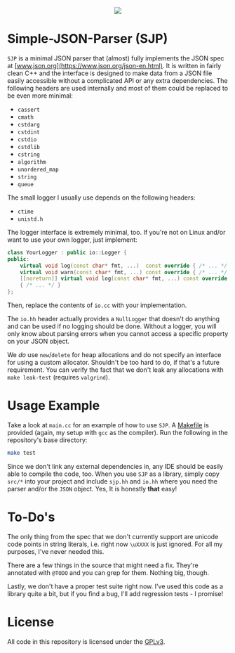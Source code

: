 <p align="center">
    <a href="https://github.com/DanielSchuette/SJP" alt="Contributors">
        <img src="https://img.shields.io/badge/version-0.1-blue" /></a>
</p>

# Simple-JSON-Parser (SJP)
`SJP` is a minimal JSON parser that (almost) fully implements the JSON spec at
[www.json.org](https://www.json.org/json-en.html). It is written in fairly
clean C++ and the interface is designed to make data from a JSON file easily
accessible without a complicated API or any extra dependencies. The following
headers are used internally and most of them could be replaced to be even more
minimal:

- `cassert`
- `cmath`
- `cstdarg`
- `cstdint`
- `cstdio`
- `cstdlib`
- `cstring`
- `algorithm`
- `unordered_map`
- `string`
- `queue`

The small logger I usually use depends on the following headers:

- `ctime`
- `unistd.h`

The logger interface is extremely minimal, too. If you're not on Linux and/or
want to use your own logger, just implement:

```c++
class YourLogger : public io::Logger {
public:
    virtual void log(const char* fmt, ...)  const override { /* ... */ }
    virtual void warn(const char* fmt, ...) const override { /* ... */ }
    [[noreturn]] virtual void log(const char* fmt, ...) const override
    { /* ... */ }
};
```

Then, replace the contents of `io.cc` with your implementation.

The `io.hh` header actually provides a `NullLogger` that doesn't do anything
and can be used if no logging should be done. Without a logger, you will only
know about parsing errors when you cannot access a specific property on your
JSON object.

We _do_ use `new`/`delete` for heap allocations and do not specify an interface
for using a custom allocator. Shouldn't be too hard to do, if that's a future
requirement. You can verify the fact that we don't leak any allocations with
`make leak-test` (requires `valgrind`).

# Usage Example
Take a look at `main.cc` for an example of how to use `SJP`. A
[Makefile](./src/Makefile) is provided (again, my setup with `gcc` as the
compiler). Run the following in the repository's base directory:

```bash
make test
```

Since we don't link any external dependencies in, any IDE should be easily able
to compile the code, too. When you use `SJP` as a library, simply copy `src/*`
into your project and include `sjp.hh` and `io.hh` where you need the parser
and/or the `JSON` object. Yes, It is honestly __that__ easy!

# To-Do's
The only thing from the spec that we don't currently support are unicode code
points in string literals, i.e. right now `\uXXXX` is just ignored. For all my
purposes, I've never needed this.

There are a few things in the source that might need a fix. They're annotated
with `@TODO` and you can grep for them. Nothing big, though.

Lastly, we don't have a proper test suite right now. I've used this code as a
library quite a bit, but if you find a bug, I'll add regression tests -
I promise!

# License
All code in this repository is licensed under the [GPLv3](./LICENSE.md).
